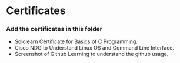 # Certificates

### Add the certificates in this folder

* Sololearn Certificate for Basics of C Programming.
* Cisco NDG to Understand Linux OS and Command Line Interface.
* Screenshot of Github Learning to understand the github usage.

